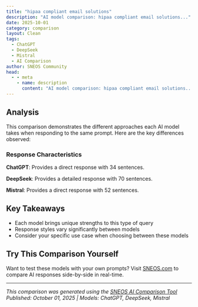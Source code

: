 ```yaml
---
title: "hipaa compliant email solutions"
description: "AI model comparison: hipaa compliant email solutions..."
date: 2025-10-01
category: comparison
layout: Clean
tags:
  - ChatGPT
  - DeepSeek
  - Mistral
  - AI Comparison
author: SNEOS Community
head:
  - - meta
    - name: description
      content: "AI model comparison: hipaa compliant email solutions..."
---
```


<ChatComparison
  title="hipaa compliant email solutions"
  prompt="hipaa compliant email solutions"
  :responses='{
    "ChatGPT": "When seeking HIPAA-compliant email solutions, it\u0027s essential to choose email providers that focus on securing protected health information (PHI) according to the HIPAA Privacy and Security Rules. Key features to look for include end-to-end encryption, secure transmission, audit controls, access controls, and the availability of a Business Associate Agreement (BAA).\n\nHere are some popular HIPAA-compliant email solutions:\n\n1. **Paubox Email Suite**  \n   - Provides seamless, encrypted email without requiring recipients to use special portals.  \n   - End-to-end encryption and secure email transmission.  \n   - Includes a signed BAA.  \n   - Integrates easily with existing email platforms, like Microsoft 365 and Google Workspace.\n\n2. **Hushmail for Healthcare**  \n   - Web-based encrypted email solution specifically designed for healthcare providers.  \n   - Offers secure forms and email encryption by default.  \n   - Includes BAA and compliance tools.  \n   - Easy to use with pre-built templates for healthcare communications.\n\n3. **Google Workspace (with BAA and proper configuration)**  \n   - Google offers HIPAA-compliant setups through Google Workspace when a BAA is signed.  \n   - Requires configuring Gmail securely, including enabling encryption and access controls.  \n   - Additional third-party tools may enhance security and audit capabilities.\n\n4. **Microsoft 365 (with BAA and secure configuration)**  \n   - Microsoft offers HIPAA-compliant offerings via Office 365 / Microsoft 365, signing a BAA.  \n   - Provides encryption, DLP, audit logs, and access controls.  \n   - Requires correct configuration and training to ensure compliance.\n\n5. **LuxSci Secure Email**  \n   - Designed to handle PHI securely and offers outbound secure email and inbound secure forms.  \n   - Provides encryption and detailed audit logs.  \n   - Includes a BAA for HIPAA compliance.\n\n6. **Virtru Email Encryption**  \n   - Adds encryption to existing Gmail or Outlook accounts.  \n   - Protects email content and attachments with end-to-end encryption.  \n   - Offers BAA compliance and HIPAA-ready features.\n\n**Key Considerations:**  \n- Always sign a Business Associate Agreement (BAA) with your email provider.  \n- Ensure emails containing PHI are encrypted both at rest and in transit.  \n- Train staff on proper handling of PHI and secure email usage.  \n- Implement access controls and audit trails.  \n- Consider additional gateway or portal encryption solutions if your current provider does not fully meet HIPAA requirements.\n\nIf you want recommendations tailored to your organization\u0027s size, existing infrastructure, or budget, please let me know!",
    "DeepSeek": "Of course. Here is a comprehensive guide to HIPAA-compliant email solutions, breaking down what it means, the key requirements, and the best options available.\n\n### First, The Golden Rule of HIPAA and Email\n\nIt\u0027s a common misconception that you need a \u0022HIPAA-compliant email provider.\u0022 **HIPAA compliance is about how you use the tool, not just the tool itself.**\n\nYou can use a standard email service like Gmail or Outlook for HIPAA purposes, **BUT ONLY IF** you implement specific security safeguards and have a signed **Business Associate Agreement (BAA)** with the provider.\n\nA \u0022HIPAA-compliant email solution\u0022 is typically a service that is built with these safeguards in mind and is willing to sign a BAA.\n\n---\n\n### The 3 Non-Negotiable Requirements for HIPAA Compliant Email\n\n1.  **Business Associate Agreement (BAA):** This is the most critical legal document. Any vendor that handles, stores, or transmits Protected Health Information (PHI) on your behalf is a \u0022Business Associate.\u0022 You MUST have a signed BAA with them. Without it, you are in violation of HIPAA, regardless of their security features.\n\n2.  **Access Controls:** Ensures that only authorized individuals can access email accounts containing PHI. This includes:\n    *   Strong, unique passwords.\n    *   Two-Factor Authentication (2FA) or Multi-Factor Authentication (MFA).\n    *   Role-based access controls.\n\n3.  **Transmission Security:** PHI must be encrypted **in transit** (while being sent and received) to prevent interception. While TLS (Transport Layer Security) is standard, you must also have a plan for when the recipient\u0027s server doesn\u0027t support TLS.\n\n---\n\n### Top HIPAA Compliant Email Solution Categories\n\nHere are the most common and effective solutions, categorized by their approach.\n\n#### Category 1: Secure, BAA-Capable General Email Platforms\n\nThese are familiar platforms used by millions. They are compliant *when configured correctly* and with a signed BAA.\n\n*   **Microsoft 365 (Office 365)**\n    *   **How it Complies:** Microsoft offers a robust BAA for its covered services. It uses TLS for in-transit encryption and provides tools for encryption on individual emails (via Microsoft Purview Message Encryption).\n    *   **Best For:** Healthcare organizations already in the Microsoft ecosystem. Integrates seamlessly with Azure AD, SharePoint, and Teams.\n    *   **Key Consideration:** You are responsible for configuring the security settings correctly (enforcing MFA, setting up data loss prevention policies, etc.).\n\n*   **Google Workspace**\n    *   **How it Complies:** Google will sign a BAA for its core services (Gmail, Drive, Calendar). It uses TLS by default and offers S/MIME for client-side encryption.\n    *   **Best For:** Organizations that prefer the Google interface and ecosystem (Docs, Sheets, Meet).\n    *   **Key Consideration:** Like Microsoft, you must manage the security settings and ensure users are trained.\n\n#### Category 2: Specialized Secure Email Platforms\n\nThese are built from the ground up for secure communication, often including features specifically for patient communication.\n\n*   **Paubox**\n    *   **How it Complies:** Paubox provides seamless encryption (every email is encrypted by default, no portals for recipients with supported clients). They sign a BAA and offer features like robust spam filtering and email archiving.\n    *   **Best For:** Healthcare providers who want a \u0022set it and forget it\u0022 solution that doesn\u0027t change the user experience for them or their patients.\n    *   **Key Feature:** HITRUST CSF certified, which is a higher security benchmark than basic HIPAA.\n\n*   **Virtru**\n    *   **How it Complies:** Virtru is a data-centric encryption platform that works as an add-on for Gmail and Outlook. It allows you to easily encrypt individual emails and attachments and control/revoke access after sending.\n    *   **Best For:** Organizations using Gmail or Outlook that need easy, user-friendly encryption for specific messages without switching platforms.\n    *   **Key Feature:** The encryption and control travel *with the data*, not just the email channel.\n\n*   **Proton Mail**\n    *   **How it Complies:** Proton Mail is built on end-to-end encryption and zero-access architecture. They offer a paid business plan with a signed BAA.\n    *   **Best For:** Individuals or organizations with a high priority on privacy and end-to-end encryption.\n    *   **Key Consideration:** The recipient typically needs a Proton Mail account for the full end-to-end encryption benefits, though password-protected emails can be sent to external users.\n\n#### Category 3: Secure Messaging \u0026 Patient Portals\n\nWhile not \u0022email\u0022 in the traditional sense, these are often a better and more modern solution for communicating with patients.\n\n*   **Solutions like Spruce Health, Luma Health, DrChrono**\n    *   **How it Complies:** These are dedicated, secure platforms for patient communication. They are designed specifically for HIPAA compliance and include BAAs.\n    *   **Best For:** Direct patient-provider communication, appointment reminders, lab results, and telehealth.\n    *   **Key Advantage:** Keeps PHI out of insecure email inboxes entirely and provides a better patient experience.\n\n---\n\n### Comparison Table\n\n| Feature | Microsoft 365 | Google Workspace | Paubox | Virtru | Proton Mail |\n| :--- | :--- | :--- | :--- | :--- | :--- |\n| **Primary Use** | General Business Email | General Business Email | Secure Healthcare Email | Encryption Add-on | Privacy-Focused Email |\n| **BAA Offered** | Yes | Yes | Yes | Yes | Yes (Business Plan) |\n| **Encryption** | TLS, OME | TLS, S/MIME | **Default TLS\u002B,** HITRUST | Data-Centric, TDF | End-to-End, Zero-Access |\n| **User Experience** | Familiar Outlook/Web | Familiar Gmail/Web | Seamless, No Portals | Plugin for Gmail/Outlook | Proprietary Interface |\n| **Best For** | Integrated MS Shops | Integrated Google Shops | Healthcare-Specific Needs | Adding Encryption to Existing | Maximum Privacy Focus |\n\n---\n\n### Checklist for Implementing a HIPAA Compliant Email Solution\n\n1.  **Sign a BAA:** Before sending any PHI, ensure a BAA is fully executed with your email provider.\n2.  **Enable Encryption:** Activate and enforce TLS and/or other encryption methods for all emails containing PHI.\n3.  **Implement Access Controls:** Enforce a strong password policy and mandate MFA for all users.\n4.  **Train Your Staff:** This is critical. Staff must understand:\n    *   What constitutes PHI.\n    *   How to identify an email that contains PHI.\n    *   How to use the encryption features correctly.\n    *   The dangers of sending PHI to the wrong person.\n5.  **Create Policies \u0026 Procedures:** Document how your organization uses email, how to handle misdirected emails, and your process for auditing email activity.\n6.  **Consider a Portal:** Evaluate if a secure patient portal is a more appropriate tool for certain types of communication (e.g., sending lab results).\n\n**Disclaimer:** This information is for educational purposes and does not constitute legal advice. You must consult with a qualified HIPAA compliance officer or legal expert to ensure your specific setup and practices are fully compliant.",
    "Mistral": "Ensuring that your email communications are HIPAA (Health Insurance Portability and Accountability Act) compliant is crucial for protecting sensitive patient information. Here are some key considerations and solutions for achieving HIPAA-compliant email:\n\n### Key Considerations for HIPAA Compliance\n\n1. **Encryption**: Ensure that all emails containing protected health information (PHI) are encrypted both in transit and at rest.\n2. **Access Controls**: Implement robust access controls to ensure that only authorized individuals can access PHI.\n3. **Audit Logs**: Maintain detailed audit logs to track access and modifications to PHI.\n4. **Business Associate Agreements (BAAs)**: Ensure that any third-party email service providers sign a BAA, which outlines their responsibilities for protecting PHI.\n5. **Training**: Provide regular training for employees on HIPAA compliance and best practices for handling PHI.\n\n### HIPAA-Compliant Email Solutions\n\n1. **Google Workspace (formerly G Suite)**:\n   - **Encryption**: Offers end-to-end encryption for emails.\n   - **Access Controls**: Provides robust access controls and user management.\n   - **Audit Logs**: Includes detailed audit logs and reporting.\n   - **BAAs**: Google offers BAAs for healthcare organizations.\n\n2. **Microsoft 365**:\n   - **Encryption**: Supports encryption for emails in transit and at rest.\n   - **Access Controls**: Offers comprehensive access controls and user management.\n   - **Audit Logs**: Provides detailed audit logs and reporting.\n   - **BAAs**: Microsoft offers BAAs for healthcare organizations.\n\n3. **Paubox**:\n   - **Encryption**: Automatically encrypts emails containing PHI.\n   - **Access Controls**: Provides robust access controls.\n   - **Audit Logs**: Includes detailed audit logs.\n   - **BAAs**: Paubox offers BAAs for healthcare organizations.\n\n4. **Virtru**:\n   - **Encryption**: Offers end-to-end encryption for emails.\n   - **Access Controls**: Provides robust access controls.\n   - **Audit Logs**: Includes detailed audit logs.\n   - **BAAs**: Virtru offers BAAs for healthcare organizations.\n\n5. **LuxSci**:\n   - **Encryption**: Offers end-to-end encryption for emails.\n   - **Access Controls**: Provides robust access controls.\n   - **Audit Logs**: Includes detailed audit logs.\n   - **BAAs**: LuxSci offers BAAs for healthcare organizations.\n\n6. **Zix**:\n   - **Encryption**: Offers end-to-end encryption for emails.\n   - **Access Controls**: Provides robust access controls.\n   - **Audit Logs**: Includes detailed audit logs.\n   - **BAAs**: Zix offers BAAs for healthcare organizations.\n\n### Best Practices for HIPAA-Compliant Email\n\n1. **Use Secure Email Gateways**: Implement secure email gateways to filter and encrypt emails.\n2. **Regular Audits**: Conduct regular audits of your email system to ensure compliance.\n3. **Incident Response Plan**: Develop and maintain an incident response plan to address potential breaches.\n4. **Employee Training**: Regularly train employees on HIPAA compliance and the importance of protecting PHI.\n5. **Documentation**: Keep thorough documentation of all policies, procedures, and agreements related to HIPAA compliance.\n\nBy choosing a HIPAA-compliant email solution and following best practices, you can ensure that your email communications are secure and compliant with HIPAA regulations."
  }'
  published-date="19:08"
/>

## Analysis

This comparison demonstrates the different approaches each AI model takes when responding to the same prompt. Here are the key differences observed:

### Response Characteristics

**ChatGPT**: Provides a direct response with 34 sentences. 

**DeepSeek**: Provides a detailed response with 70 sentences. 

**Mistral**: Provides a direct response with 52 sentences. 

## Key Takeaways

- Each model brings unique strengths to this type of query
- Response styles vary significantly between models
- Consider your specific use case when choosing between these models

## Try This Comparison Yourself

Want to test these models with your own prompts? Visit [SNEOS.com](https://sneos.com) to compare AI responses side-by-side in real-time.

---

*This comparison was generated using the [SNEOS AI Comparison Tool](https://sneos.com)*
*Published: October 01, 2025 | Models: ChatGPT, DeepSeek, Mistral*
